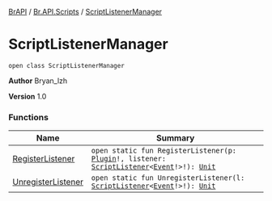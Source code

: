 [BrAPI](../../index.md) / [Br.API.Scripts](../index.md) / [ScriptListenerManager](./index.md)

# ScriptListenerManager

`open class ScriptListenerManager`

**Author**
Bryan_lzh

**Version**
1.0

### Functions

| Name | Summary |
|---|---|
| [RegisterListener](-register-listener.md) | `open static fun RegisterListener(p: `[`Plugin`](https://hub.spigotmc.org/javadocs/spigot/org/bukkit/plugin/Plugin.html)`!, listener: `[`ScriptListener`](../-script-listener/index.md)`<`[`Event`](https://hub.spigotmc.org/javadocs/spigot/org/bukkit/event/Event.html)`!>!): `[`Unit`](https://kotlinlang.org/api/latest/jvm/stdlib/kotlin/-unit/index.html) |
| [UnregisterListener](-unregister-listener.md) | `open static fun UnregisterListener(l: `[`ScriptListener`](../-script-listener/index.md)`<`[`Event`](https://hub.spigotmc.org/javadocs/spigot/org/bukkit/event/Event.html)`!>!): `[`Unit`](https://kotlinlang.org/api/latest/jvm/stdlib/kotlin/-unit/index.html) |
